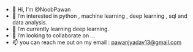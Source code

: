 - 👋 Hi, I’m @NoobPawan
- 👀 I’m interested in python , machine learning , deep learning , sql and data analysis. 
- 🌱 I’m currently learning deep learning.
- 💞️ I’m looking to collaborate on ...
- 📫 you can reach me out on my email : pawanjyadav13@gmail.com

<!---
NoobPawan/NoobPawan is a ✨ special ✨ repository because its `README.md` (this file) appears on your GitHub profile.
You can click the Preview link to take a look at your changes.
--->
